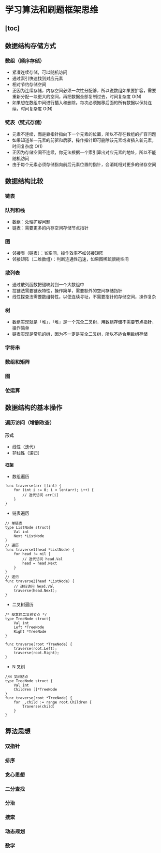
# 学习算法和刷题框架思维
[toc]
---

## 数据结构存储方式
### 数组（顺序存储）
- 紧凑连续存储，可以随机访问
- 通过索引快速找到对应元素
- 相对节约存储空间
- 正因为连续存储，内存空间必须一次性分配够，所以说数组如果要扩容，需要重新分配一块更大的空间，再把数据全部复制过去，时间复杂度 O(N)
- 如果想在数组中间进行插入和删除，每次必须搬移后面的所有数据以保持连续，时间复杂度 O(N)

### 链表（链式存储）
- 元素不连续，而是靠指针指向下一个元素的位置，所以不存在数组的扩容问题
- 如果知道某一元素的前驱和后驱，操作指针即可删除该元素或者插入新元素，时间复杂度 O(1)
- 正因为存储空间不连续，你无法根据一个索引算出对应元素的地址，所以不能随机访问
- 由于每个元素必须存储指向前后元素位置的指针，会消耗相对更多的储存空间

## 数据结构比较
### 链表

### 队列和栈
- 数组：处理扩容问题
- 链表：需要更多的内存空间存储节点指针

### 图
- 邻接表（链表）：省空间，操作效率不如邻接矩阵
- 邻接矩阵（二维数组）：判断连通性迅速，如果图稀疏很耗空间

### 散列表
- 通过散列函数把键映射到一个大数组中
- 拉链法需要链表特性，操作简单，需要额外的空间存储指针
- 线性探查法需要数组特性，以便连续寻址，不需要指针的存储空间，操作复杂

### 树
- 数组实现就是「堆」，「堆」是一个完全二叉树，用数组存储不需要节点指针，操作简单
- 链表实现是常见的树，因为不一定是完全二叉树，所以不适合用数组存储

### 字符串
### 数组和矩阵
### 图
### 位运算
## 数据结构的基本操作
### 遍历访问（增删改查）
#### 形式
- 线性（迭代）
- 非线性（递归）

#### 框架
- 数组遍历

```golang
func traverse(arr []int) {
    for (int i := 0; i < len(arr); i++) {
        // 迭代访问 arr[i]
    }
}
```
- 链表遍历

```golang
// 单链表
type ListNode struct{
    Val int
    Next *ListNode
}
// 遍历
func traverse1(head *ListNode) {
    for head != nil {
        // 迭代访问 head.Val
        head = head.Next
    }
}
// 递归
func traverse2(head *ListNode) {
    // 递归访问 head.Val
    traverse(head.Next);
}
```
- 二叉树遍历

```golang
/* 基本的二叉树节点 */
type TreeNode struct{
    Val int
    Left *TreeNode
    Right *TreeNode
}

func traverse(root *TreeNode) {
    traverse(root.Left);
    traverse(root.Right);
}
```

- N 叉树

```golang
//N 叉树结点
type TreeNode struct {
    Val int
    Children []*TreeNode
}
func traverse(root *TreeNode) {
    for _,child := range root.Children {
        traverse(child)
    }
}
```
## 算法思想
### 双指针
### 排序
### 贪心思想
### 二分查找
### 分治
### 搜索
### 动态规划
### 数学

